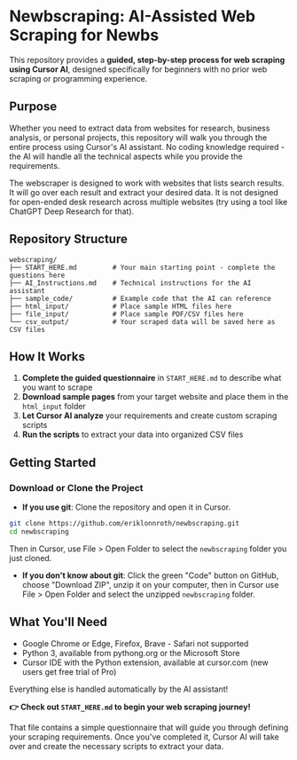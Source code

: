 # Newbscraping: AI-Assisted Web Scraping for Newbs

This repository provides a **guided, step-by-step process for web scraping using Cursor AI**, designed specifically for beginners with no prior web scraping or programming experience.

## Purpose

Whether you need to extract data from websites for research, business analysis, or personal projects, this repository will walk you through the entire process using Cursor's AI assistant. No coding knowledge required - the AI will handle all the technical aspects while you provide the requirements.

The webscraper is designed to work with websites that lists search results. It will go over each result and extract your desired data. It is not designed for open-ended desk research across multiple websites (try using a tool like ChatGPT Deep Research for that).

## Repository Structure

```
webscraping/
├── START_HERE.md         # Your main starting point - complete the questions here
├── AI_Instructions.md    # Technical instructions for the AI assistant
├── sample_code/          # Example code that the AI can reference
├── html_input/           # Place sample HTML files here
├── file_input/           # Place sample PDF/CSV files here
└── csv_output/           # Your scraped data will be saved here as CSV files
```

## How It Works

1. **Complete the guided questionnaire** in `START_HERE.md` to describe what you want to scrape
2. **Download sample pages** from your target website and place them in the `html_input` folder
3. **Let Cursor AI analyze** your requirements and create custom scraping scripts
4. **Run the scripts** to extract your data into organized CSV files

## Getting Started

### Download or Clone the Project

- **If you use git**: Clone the repository and open it in Cursor.

```bash
git clone https://github.com/eriklonnroth/newbscraping.git
cd newbscraping
```

Then in Cursor, use File > Open Folder to select the `newbscraping` folder you just cloned.

- **If you don't know about git**: Click the green "Code" button on GitHub, choose "Download ZIP", unzip it on your computer, then in Cursor use File > Open Folder and select the unzipped `newbscraping` folder.

## What You'll Need

- Google Chrome or Edge, Firefox, Brave - Safari not supported
- Python 3, available from pythong.org or the Microsoft Store
- Cursor IDE with the Python extension, available at cursor.com (new users get free trial of Pro)

Everything else is handled automatically by the AI assistant!

**👉 Check out `START_HERE.md` to begin your web scraping journey!**

That file contains a simple questionnaire that will guide you through defining your scraping requirements. Once you've completed it, Cursor AI will take over and create the necessary scripts to extract your data.
